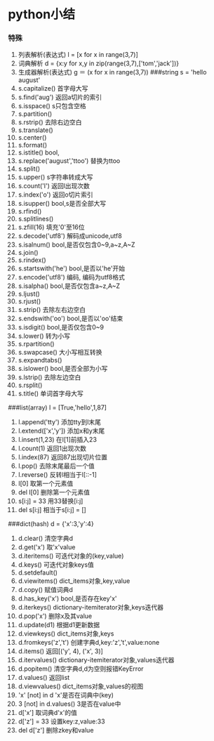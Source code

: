 # python小结
### 特殊
1. 列表解析(表达式)
	l = [x for x in range(3,7)]
2. 词典解析
	d = {x:y for x,y in zip(range(3,7),['tom','jack'])}
3. 生成器解析(表达式)
	g ＝ (x for x in range(3,7))
###string
	s = 'hello august'
1. s.capitalize() 首字母大写
2. s.find('aug') 返回a切片的索引
3. s.isspace() s只包含空格
4. s.partition()
5. s.rstrip() 去除右边空白
6. s.translate()
7. s.center()
8. s.format()
9. s.istitle() bool,
10. s.replace('august','ttoo') 替换为ttoo
11. s.split()
12. s.upper() s字符串转成大写
13. s.count('l') 返回l出现次数
14. s.index('o') 返回o切片索引
15. s.isupper() bool,s是否全部大写
16. s.rfind()
17. s.splitlines()
18. s.zfill(16) 填充'0'至16位
19. s.decode('utf8') 解码成unicode,utf8
20. s.isalnum() bool,是否仅包含0~9,a~z,A~Z
21. s.join()
22. s.rindex()
23. s.startswith('he') bool,是否以'he'开始
24. s.encode('utf8') 编码, 编码为utf8格式
25. s.isalpha() bool,是否仅包含a~z,A~Z
26. s.ljust()
27. s.rjust()
28. s.strip() 去除左右边空白
29. s.endswith('oo') bool,是否以'oo'结束
30. s.isdigit() bool,是否仅包含0~9
31. s.lower() 转为小写
32. s.rpartition()
33. s.swapcase() 大小写相互转换
34. s.expandtabs()
35. s.islower() bool,是否全部为小写
36. s.lstrip() 去除左边空白
37. s.rsplit()
38. s.title() 单词首字母大写

###list(array)
	l = [True,'hello',1,87]
1. l.append('tty') 添加tty到l末尾
2. l.extend(['x','y']) 添加x和y末尾
3. l.insert(1,23) 在l[1]前插入23
4. l.count(1) 返回1出现次数
5. l.index(87) 返回87出现切片位置
6. l.pop() 去除末尾最后一个值
7. l.reverse() 反转l相当于l[::-1]
8. l[0] 取第一个元素值
9. del l[0] 删除第一个元素值
10. s[i:j] = 33 用33替换[i:j]
11. del s[i:j] 相当于s[i:j] = []

###dict(hash)
	d = {'x':3,'y':4}
1. d.clear() 清空字典d
2. d.get('x') 取'x'value
3. d.iteritems() 可迭代对象的(key,value)
4. d.keys() 可迭代对象keys值
5. d.setdefault()
6. d.viewitems() dict_items对象,key,value
7. d.copy() 赋值词典d
8. d.has_key('x') bool,是否存在key'x'
9. d.iterkeys() dictionary-itemiterator对象,keys迭代器
10. d.pop('x') 删除x及其value
11. d.update(d1) 根据d1更新数据
12. d.viewkeys() dict_items对象,keys
13. d.fromkeys('z','t') 创建字典d,key:'z','t',value:none
14. d.items() 返回[('y', 4), ('x', 3)]
15. d.itervalues() dictionary-itemiterator对象,values迭代器
16. d.popitem() 清空字典d,d为空则报错KeyError
17. d.values() 返回list
18. d.viewvalues() dict_items对象,values的视图
19. 'x' [not] in d 'x'是否在词典中(key)
20. 3 [not] in d.values() 3是否在value中
21. d['x'] 取词典d'x'的值
22. d['z'] = 33 设置key:z,value:33
23. del d['z'] 删除zkey和value